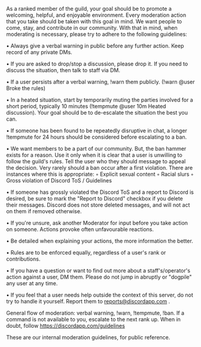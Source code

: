 As a ranked member of the guild, your goal should be to promote a welcoming, helpful, and enjoyable environment. Every moderation action that you take should be taken with this goal in mind. We want people to come, stay, and contribute in our community. With that in mind, when moderating is necessary, please try to adhere to the following guidelines:

• Always give a verbal warning in public before any further action. Keep record of any private DMs.

• If you are asked to drop/stop a discussion, please drop it. If you need to discuss the situation, then talk to staff via DM.

• If a user persists after a verbal warning, !warn them publicly. (!warn @user Broke the rules)

• In a heated situation, start by temporarily muting the parties involved for a short period, typically 10 minutes (!tempmute @user 10m Heated discussion). Your goal should be to de-escalate the situation the best you can.

• If someone has been found to be repeatedly disruptive in chat, a longer !tempmute for 24 hours should be considered before escalating to a ban.

• We want members to be a part of our community. But, the ban hammer exists for a reason. Use it only when it is clear that a user is unwilling to follow the guild's rules. Tell the user who they should message to appeal the decision. Very rarely should a ban occur after a first violation. There are instances where this is appropriate:
    ◦ Explicit sexual content
    ◦ Racial slurs
    ◦ Gross violation of Discord ToS / Guidelines

• If someone has grossly violated the Discord ToS and a report to Discord is desired, be sure to mark the "Report to Discord" checkbox if you delete their messages. Discord does not store deleted messages, and will not act on them if removed otherwise.

• If you're unsure, ask another Moderator for input before you take action on someone. Actions provoke often unfavourable reactions.

• Be detailed when explaining your actions, the more information the better.

• Rules are to be enforced equally, regardless of a user's rank or contributions.

• If you have a question or want to find out more about a staff's/operator's action against a user, DM them. Please do not jump in abruptly or "dogpile" any user at any time.

• If you feel that a user needs help outside the context of this server, do not try to handle it yourself. Report them to reports@discordapp.com .

General flow of moderation: verbal warning, !warn, !tempmute, !ban. If a command is not available to you, escalate to the next rank up. When in doubt, follow https://discordapp.com/guidelines

These are our internal moderation guidelines, for public reference.